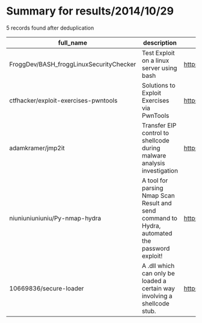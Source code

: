 
# Summary for results/2014/10/29
    
5 records found after deduplication

| full_name | description | html_url | matched_list | matched_count | pushed_at | size | stargazers_count | language | forks_count |
|-----------------------------------------|------------------------------------------------------------------------------------------------|------------------------------------------------------------|----------------|-----------------|---------------------------|--------|--------------------|------------|---------------|
| FroggDev/BASH_froggLinuxSecurityChecker | Test Exploit on a linux server using bash | https://github.com/FroggDev/BASH_froggLinuxSecurityChecker | ['exploit'] | 1 | 2014-10-29 09:35:35+00:00 | 180 | 1 | Shell | 3 |
| ctfhacker/exploit-exercises-pwntools | Solutions to Exploit Exercises via PwnTools | https://github.com/ctfhacker/exploit-exercises-pwntools | ['exploit'] | 1 | 2014-10-29 23:27:51+00:00 | 500 | 7 | Python | 5 |
| adamkramer/jmp2it | Transfer EIP control to shellcode during malware analysis investigation | https://github.com/adamkramer/jmp2it | ['shellcode'] | 1 | 2014-10-29 14:37:13+00:00 | 168 | 54 | C++ | 14 |
| niuniuniuniuniu/Py-nmap-hydra | A tool for parsing Nmap Scan Result and send command to Hydra, automated the password exploit! | https://github.com/niuniuniuniuniu/Py-nmap-hydra | ['exploit'] | 1 | 2014-10-29 02:48:18+00:00 | 81 | 1 | Python | 9 |
| 10669836/secure-loader | A .dll which can only be loaded a certain way involving a shellcode stub. | https://github.com/10669836/secure-loader | ['shellcode'] | 1 | 2014-10-29 22:24:57+00:00 | 136 | 0 | C++ | 3 |
